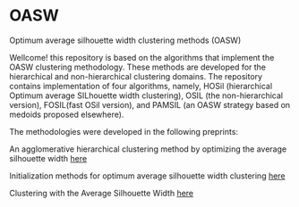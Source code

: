 # OASW

Optimum average silhouette width clustering methods (OASW) 


Wellcome! this repository is based on the algorithms that implement the OASW clustering methodology. These methods are developed for the
hierarchical and non-hierarchical clustering domains. The repository contains implementation of four algorithms, namely, HOSil (hierarchical Optimum average SILhouette width clustering), OSIL (the non-hierarchical version), FOSIL(fast OSil version), and PAMSIL (an OASW strategy based on medoids proposed elsewhere).


The methodologies were developed in the following preprints:


An agglomerative hierarchical clustering method by optimizing the average silhouette width [here](https://arxiv.org/pdf/1909.12356.pdf)

Initialization methods for optimum average silhouette width clustering [here](https://arxiv.org/pdf/1910.08644.pdf)

Clustering with the Average Silhouette Width [here](https://www.sciencedirect.com/science/article/pii/S0167947321000244?dgcid=author)

